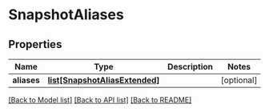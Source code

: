 # SnapshotAliases

## Properties
Name | Type | Description | Notes
------------ | ------------- | ------------- | -------------
**aliases** | [**list[SnapshotAliasExtended]**](SnapshotAliasExtended.md) |  | [optional] 

[[Back to Model list]](../README.md#documentation-for-models) [[Back to API list]](../README.md#documentation-for-api-endpoints) [[Back to README]](../README.md)


